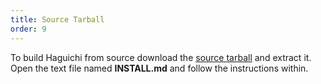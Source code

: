 ```yaml
---
title: Source Tarball
order: 9
---
```

To build Haguichi from source download the <a href="https://launchpad.net/haguichi/1.4/1.4.5/+download/haguichi-1.4.5.tar.xz" target="_blank">source tarball</a> and extract it. Open the text file named <b>INSTALL.md</b> and follow the instructions within.
